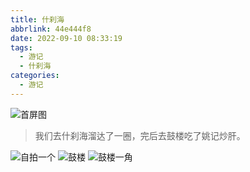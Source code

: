 ```yaml
---
title: 什刹海
abbrlink: 44e444f8
date: 2022-09-10 08:33:19
tags:
  - 游记
  - 什刹海
categories:
  - 游记
---
```


![首屏图](https://s11.ax1x.com/2024/02/21/pFtuQXR.jpg)

<!-- more -->

> 我们去什刹海溜达了一圈，完后去鼓楼吃了姚记炒肝。

![自拍一个](https://s11.ax1x.com/2024/02/21/pFtuMc9.jpg)
![鼓楼](https://s11.ax1x.com/2024/02/21/pFtu30x.jpg)
![鼓楼一角](https://s11.ax1x.com/2024/02/21/pFtu1n1.jpg)
